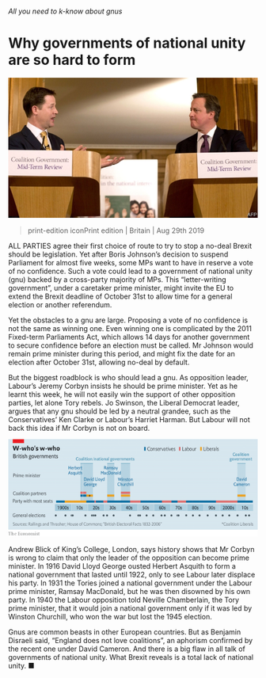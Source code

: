 ###### All you need to k-know about gnus

# Why governments of national unity are so hard to form 

![image](images/20190831_BRP503.jpg) 

> print-edition iconPrint edition | Britain | Aug 29th 2019 

ALL PARTIES agree their first choice of route to try to stop a no-deal Brexit should be legislation. Yet after Boris Johnson’s decision to suspend Parliament for almost five weeks, some MPs want to have in reserve a vote of no confidence. Such a vote could lead to a government of national unity (gnu) backed by a cross-party majority of MPs. This “letter-writing government”, under a caretaker prime minister, might invite the EU to extend the Brexit deadline of October 31st to allow time for a general election or another referendum. 

Yet the obstacles to a gnu are large. Proposing a vote of no confidence is not the same as winning one. Even winning one is complicated by the 2011 Fixed-term Parliaments Act, which allows 14 days for another government to secure confidence before an election must be called. Mr Johnson would remain prime minister during this period, and might fix the date for an election after October 31st, allowing no-deal by default. 

But the biggest roadblock is who should lead a gnu. As opposition leader, Labour’s Jeremy Corbyn insists he should be prime minister. Yet as he learnt this week, he will not easily win the support of other opposition parties, let alone Tory rebels. Jo Swinson, the Liberal Democrat leader, argues that any gnu should be led by a neutral grandee, such as the Conservatives’ Ken Clarke or Labour’s Harriet Harman. But Labour will not back this idea if Mr Corbyn is not on board. 

![image](images/20190831_BRC978.png) 

Andrew Blick of King’s College, London, says history shows that Mr Corbyn is wrong to claim that only the leader of the opposition can become prime minister. In 1916 David Lloyd George ousted Herbert Asquith to form a national government that lasted until 1922, only to see Labour later displace his party. In 1931 the Tories joined a national government under the Labour prime minister, Ramsay MacDonald, but he was then disowned by his own party. In 1940 the Labour opposition told Neville Chamberlain, the Tory prime minister, that it would join a national government only if it was led by Winston Churchill, who won the war but lost the 1945 election. 

Gnus are common beasts in other European countries. But as Benjamin Disraeli said, “England does not love coalitions”, an aphorism confirmed by the recent one under David Cameron. And there is a big flaw in all talk of governments of national unity. What Brexit reveals is a total lack of national unity. ■ 

